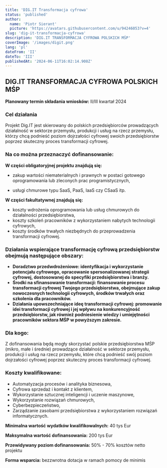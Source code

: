 ```yaml
---
title: 'DIG.IT Transformacja cyfrowa'
status: 'published'
author:
  name: 'Piotr Sierant'
  picture: 'https://avatars.githubusercontent.com/u/94246053?v=4'
slug: 'dig-it-transformacja-cyfrowa'
description: 'DIG.IT TRANSFORMACJA CYFROWA POLSKICH MŚP'
coverImage: '/images/digit.png'
lang: 'pl'
dateFrom: 'II'
dateTo: 'III'
publishedAt: '2024-06-11T16:02:14.908Z'
---
```


## **DIG.IT TRANSFORMACJA CYFROWA POLSKICH MŚP**

**Planowany termin składania wniosków:** II/III kwartał 2024

### **Cel działania**

Projekt Dig.IT jest skierowany do polskich przedsiębiorców prowadzących działalność w sektorze przemysłu, produkcji i usług na rzecz przemysłu, którzy chcą podnieść poziom dojrzałości cyfrowej swoich przedsiębiorstw poprzez skuteczny proces transformacji cyfrowej.

### **Na co można przeznaczyć dofinansowanie:**

**W części obligatoryjnej projektu znajdują się:**

- zakup wartości niematerialnych i prawnych w postaci gotowego oprogramowania lub zleconych prac programistycznych,

- usługi chmurowe typu SaaS, PaaS, IaaS czy CSaaS itp.

**W części fakultatywnej znajdują się:**

- koszty wdrożenia oprogramowania lub usług chmurowych do działalności przedsiębiorstwa,
- koszty szkoleń pracowników z wykorzystaniem nabytych technologii cyfrowych,
- koszty środków trwałych niezbędnych do przeprowadzenia transformacji cyfrowej.

### **Działania wspierające transformację cyfrową przedsiębiorstw obejmują następujące obszary:**

- **Doradztwo przedwdrożeniowe: identyfikacja i wykorzystanie potencjału cyfrowego, opracowanie spersonalizowanej strategii cyfrowej, dostosowanej do specyfiki przedsiębiorstwa i branży.**
- **Środki na sfinansowanie transformacji: finansowanie procesu transformacji cyfrowej Twojego przedsiębiorstwa, obejmujące zakup nowoczesnych technologii cyfrowych, środków trwałych oraz szkolenia dla pracowników.**
- **Działania upowszechniające ideę transformacji cyfrowej: promowanie idei transformacji cyfrowej i jej wpływu na konkurencyjność przedsiębiorstw, jak również podniesienie wiedzy i umiejętności pracowników sektora MŚP w powyższym zakresie.**

### **Dla kogo:**

Z dofinansowania będą mogły skorzystać polskie przedsiębiorstwa MŚP (mikro, małe i średnie) prowadzące działalność w sektorze przemysłu, produkcji i usług na rzecz przemysłu, które chcą podnieść swój poziom dojrzałości cyfrowej poprzez skuteczny proces transformacji cyfrowej.

### **Koszty kwalifikowane:**

- Automatyzacja procesów i analityka biznesowa,
- Cyfrowa sprzedaż i kontakt z klientem,
- Wykorzystanie sztucznej inteligencji i uczenie maszynowe,
- Wykorzystanie rozwiązań chmurowych,
- Cyberbezpieczeństwo,
- Zarządzanie zasobami przedsiębiorstwa z wykorzystaniem rozwiązań informatycznych.

**Minimalna wartość wydatków kwalifikowalnych:** 40 tys Eur

**Maksymalna wartość dofinansowania:** 200 tys Eur

**Przewidywany poziom dofinansowania:** 50% - 70% kosztów netto projektu

**Forma wsparcia:** bezzwrotna dotacja w ramach pomocy de minimis